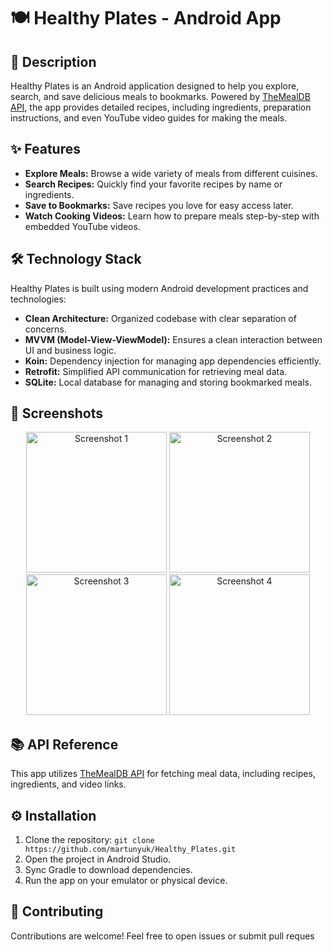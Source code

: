 # 🍽️ Healthy Plates - Android App  

## 📖 Description  
Healthy Plates is an Android application designed to help you explore, search, and save delicious meals to bookmarks. Powered by [TheMealDB API](https://www.themealdb.com/), the app provides detailed recipes, including ingredients, preparation instructions, and even YouTube video guides for making the meals.  

## ✨ Features  
- **Explore Meals:** Browse a wide variety of meals from different cuisines.  
- **Search Recipes:** Quickly find your favorite recipes by name or ingredients.  
- **Save to Bookmarks:** Save recipes you love for easy access later.  
- **Watch Cooking Videos:** Learn how to prepare meals step-by-step with embedded YouTube videos.  

## 🛠️ Technology Stack  
Healthy Plates is built using modern Android development practices and technologies:  
- **Clean Architecture:** Organized codebase with clear separation of concerns.  
- **MVVM (Model-View-ViewModel):** Ensures a clean interaction between UI and business logic.  
- **Koin:** Dependency injection for managing app dependencies efficiently.  
- **Retrofit:** Simplified API communication for retrieving meal data.  
- **SQLite:** Local database for managing and storing bookmarked meals.  

## 🚀 Screenshots  
<p align="center">
  <img src="https://github.com/user-attachments/assets/90e4bfdc-3285-4f3b-bb7e-b15af630dba8" alt="Screenshot 1" width="225">
  <img src="https://github.com/user-attachments/assets/ab66fff7-565d-4ec9-b72a-01bbbe70753c" alt="Screenshot 2" width="225">
  <img src="https://github.com/user-attachments/assets/a189ea99-b5f1-4033-bc7c-3c87be81493e" alt="Screenshot 3" width="225">
  <img src="https://github.com/user-attachments/assets/aac586d1-148e-4e02-a380-7cf9a863dafb" alt="Screenshot 4" width="225">
</p>

## 📚 API Reference  
This app utilizes [TheMealDB API](https://www.themealdb.com/) for fetching meal data, including recipes, ingredients, and video links.  

## ⚙️ Installation  
1. Clone the repository: `git clone https://github.com/martunyuk/Healthy_Plates.git`
2. Open the project in Android Studio.
3. Sync Gradle to download dependencies.
4. Run the app on your emulator or physical device.

## 🌟 Contributing
Contributions are welcome! Feel free to open issues or submit pull reques
